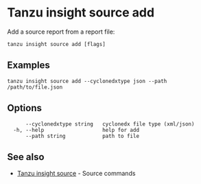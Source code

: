 # Tanzu insight source add

Add a source report from a report file:

```console
tanzu insight source add [flags]
```

## <a id='examples'></a>Examples

```console
tanzu insight source add --cyclonedxtype json --path  /path/to/file.json
```

## <a id='options'></a>Options

```console
      --cyclonedxtype string   cyclonedx file type (xml/json)
  -h, --help                   help for add
      --path string            path to file
```

## <a id='see-also'></a>See also

* [Tanzu insight source](insight-source.md)	 - Source commands
